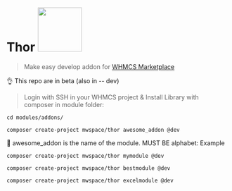 # Thor <img src="https://marketplace.whmcs.com/build/images/invoice-logo.png" width="100">
> Make easy develop addon for [WHMCS Marketplace](https://marketplace.whmcs.com/)

👌 This repo are in beta (also in -- dev)

> Login with SSH in your WHMCS project & Install Library with composer in module folder:

`cd modules/addons/`

`composer create-project mwspace/thor awesome_addon @dev`

🐉 awesome_addon is the name of the module. MUST BE alphabet: Example

`composer create-project mwspace/thor mymodule @dev`

`composer create-project mwspace/thor bestmodule @dev`

`composer create-project mwspace/thor excelmodule @dev`
